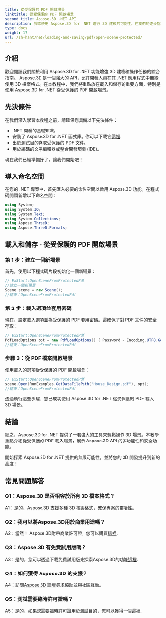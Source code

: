 ```yaml
---
title: 從受保護的 PDF 開啟場景
linktitle: 從受保護的 PDF 開啟場景
second_title: Aspose.3D .NET API
description: 探索使用 Aspose.3D for .NET 進行 3D 建模的可能性。在我們的逐步指南中了解如何開啟受保護的 PDF 中的場景。
type: docs
weight: 17
url: /zh-hant/net/loading-and-saving/pdf/open-scene-protected/
---
```

## 介紹

歡迎閱讀我們關於利用 Aspose.3D for .NET 功能增強 3D 建模和操作任務的綜合指南。 Aspose.3D 是一個強大的 API，允許開發人員在其 .NET 應用程式中無縫使用 3D 檔案格式。在本教程中，我們將重點放在載入和儲存的重要方面，特別是使用 Aspose.3D for .NET 從受保護的 PDF 開啟場景。

## 先決條件

在我們深入學習本教程之前，請確保您具備以下先決條件：

- .NET 開發的基礎知識。
- 安裝了 Aspose.3D for .NET 函式庫。你可以下載它[這裡](https://releases.aspose.com/3d/net/).
- 出於測試目的存取受保護的 PDF 文件。
- 用於編碼的文字編輯器或整合開發環境 (IDE)。

現在我們已經準備好了，讓我們開始吧！

## 導入命名空間

在您的 .NET 專案中，首先匯入必要的命名空間以啟用 Aspose.3D 功能。在程式碼開頭新增以下命名空間：

```csharp
using System;
using System.IO;
using System.Text;
using System.Collections;
using Aspose.ThreeD;
using Aspose.ThreeD.Formats;
```

## 載入和儲存 - 從受保護的 PDF 開啟場景

### 第 1 步：建立一個新場景

首先，使用以下程式碼片段初始化一個新場景：

```csharp
// ExStart:OpenSceneFromProtectedPdf
//建立一個新場景
Scene scene = new Scene();
//結束：OpenSceneFromProtectedPdf
```

### 第 2 步：載入選項並套用密碼

現在，設定載入選項並為受保護的 PDF 套用密碼。這確保了對 PDF 文件的安全存取：

```csharp
// ExStart:OpenSceneFromProtectedPdf
PdfLoadOptions opt = new PdfLoadOptions() { Password = Encoding.UTF8.GetBytes("password") };
//結束：OpenSceneFromProtectedPdf
```

### 步驟 3：從 PDF 檔案開啟場景

使用載入的選項從受保護的 PDF 開啟場景：

```csharp
// ExStart:OpenSceneFromProtectedPdf
scene.Open(RunExamples.GetDataFilePath("House_Design.pdf"), opt);
//結束：OpenSceneFromProtectedPdf
```

透過執行這些步驟，您已成功使用 Aspose.3D for .NET 從受保護的 PDF 載入 3D 場景。

## 結論

總之，Aspose.3D for .NET 提供了一套強大的工具來輕鬆操作 3D 場景。本教學重點介紹從受保護的 PDF 載入場景，展示 Aspose.3D API 的多功能性和安全功能。

開始探索 Aspose.3D for .NET 提供的無限可能性，並將您的 3D 開發提升到新的高度！

## 常見問題解答

### Q1：Aspose.3D 是否相容於所有 3D 檔案格式？

A1：是的，Aspose.3D 支援多種 3D 檔案格式，確保專案的靈活性。

### Q2：我可以將Aspose.3D用於商業用途嗎？

 A2：當然！ Aspose.3D附帶商業許可證，您可以購買[這裡](https://purchase.aspose.com/buy).

### Q3：Aspose.3D 有免費試用版嗎？

A3：是的，您可以透過下載免費試用版來探索Aspose.3D的功能[這裡](https://releases.aspose.com/).

### Q4：如何獲得 Aspose.3D 的支援？

 A4：訪問[Aspose.3D 論壇](https://forum.aspose.com/c/3d/18)尋求協助並與社區互動。

### Q5：測試需要臨時許可證嗎？

A5：是的，如果您需要臨時許可證用於測試目的，您可以獲得一個[這裡](https://purchase.aspose.com/temporary-license/).
